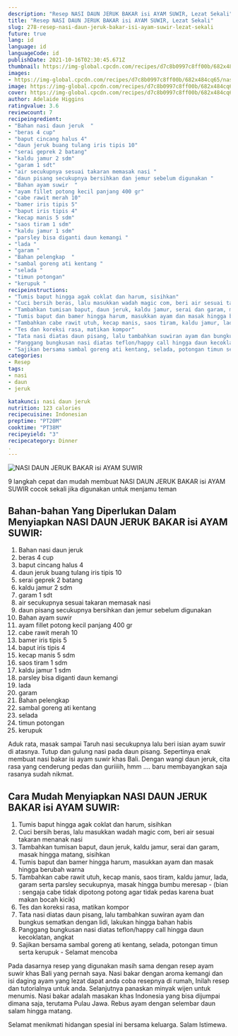 ```yaml
---
description: "Resep NASI DAUN JERUK BAKAR isi AYAM SUWIR, Lezat Sekali"
title: "Resep NASI DAUN JERUK BAKAR isi AYAM SUWIR, Lezat Sekali"
slug: 278-resep-nasi-daun-jeruk-bakar-isi-ayam-suwir-lezat-sekali
future: true
lang: id
language: id
languageCode: id
publishDate: 2021-10-16T02:30:45.671Z 
thumbnail: https://img-global.cpcdn.com/recipes/d7c8b0997c8ff00b/682x484cq65/nasi-daun-jeruk-bakar-isi-ayam-suwir-foto-resep-utama.png
images:
- https://img-global.cpcdn.com/recipes/d7c8b0997c8ff00b/682x484cq65/nasi-daun-jeruk-bakar-isi-ayam-suwir-foto-resep-utama.png
image: https://img-global.cpcdn.com/recipes/d7c8b0997c8ff00b/682x484cq65/nasi-daun-jeruk-bakar-isi-ayam-suwir-foto-resep-utama.png
cover: https://img-global.cpcdn.com/recipes/d7c8b0997c8ff00b/682x484cq65/nasi-daun-jeruk-bakar-isi-ayam-suwir-foto-resep-utama.png
author: Adelaide Higgins
ratingvalue: 3.6
reviewcount: 7
recipeingredient:
- "Bahan nasi daun jeruk  "
- "beras 4 cup"
- "baput cincang halus 4"
- "daun jeruk buang tulang iris tipis 10"
- "serai geprek 2 batang"
- "kaldu jamur 2 sdm"
- "garam 1 sdt"
- "air secukupnya sesuai takaran memasak nasi "
- "daun pisang secukupnya bersihkan dan jemur sebelum digunakan "
- "Bahan ayam suwir  "
- "ayam fillet potong kecil panjang 400 gr"
- "cabe rawit merah 10"
- "bamer iris tipis 5"
- "baput iris tipis 4"
- "kecap manis 5 sdm"
- "saos tiram 1 sdm"
- "kaldu jamur 1 sdm"
- "parsley bisa diganti daun kemangi "
- "lada "
- "garam "
- "Bahan pelengkap  "
- "sambal goreng ati kentang "
- "selada "
- "timun potongan"
- "kerupuk "
recipeinstructions:
- "Tumis baput hingga agak coklat dan harum, sisihkan"
- "Cuci bersih beras, lalu masukkan wadah magic com, beri air sesuai takaran menanak nasi"
- "Tambahkan tumisan baput, daun jeruk, kaldu jamur, serai dan garam, masak hingga matang, sisihkan"
- "Tumis baput dan bamer hingga harum, masukkan ayam dan masak hingga berubah warna"
- "Tambahkan cabe rawit utuh, kecap manis, saos tiram, kaldu jamur, lada, garam serta parsley secukupnya, masak hingga bumbu meresap (bian : sengaja cabe tidak dipotong potong agar tidak pedas karena buat makan bocah kicik)"
- "Tes dan koreksi rasa, matikan kompor"
- "Tata nasi diatas daun pisang, lalu tambahkan suwiran ayam dan bungkus sematkan dengan lidi, lakukan hingga bahan habis"
- "Panggang bungkusan nasi diatas teflon/happy call hingga daun kecoklatan, angkat"
- "Sajikan bersama sambal goreng ati kentang, selada, potongan timun serta kerupuk Selamat mencoba"
categories:
- Resep
tags:
- nasi
- daun
- jeruk

katakunci: nasi daun jeruk 
nutrition: 123 calories
recipecuisine: Indonesian
preptime: "PT20M"
cooktime: "PT38M"
recipeyield: "3"
recipecategory: Dinner
. 
---
```



![NASI DAUN JERUK BAKAR isi AYAM SUWIR](https://img-global.cpcdn.com/recipes/d7c8b0997c8ff00b/682x484cq65/nasi-daun-jeruk-bakar-isi-ayam-suwir-foto-resep-utama.png)

9 langkah cepat dan mudah membuat  NASI DAUN JERUK BAKAR isi AYAM SUWIR cocok sekali jika digunakan untuk menjamu teman

<!--inarticleads1-->

## Bahan-bahan Yang Diperlukan Dalam Menyiapkan NASI DAUN JERUK BAKAR isi AYAM SUWIR:

1. Bahan nasi daun jeruk  
1. beras 4 cup
1. baput cincang halus 4
1. daun jeruk buang tulang iris tipis 10
1. serai geprek 2 batang
1. kaldu jamur 2 sdm
1. garam 1 sdt
1. air secukupnya sesuai takaran memasak nasi 
1. daun pisang secukupnya bersihkan dan jemur sebelum digunakan 
1. Bahan ayam suwir  
1. ayam fillet potong kecil panjang 400 gr
1. cabe rawit merah 10
1. bamer iris tipis 5
1. baput iris tipis 4
1. kecap manis 5 sdm
1. saos tiram 1 sdm
1. kaldu jamur 1 sdm
1. parsley bisa diganti daun kemangi 
1. lada 
1. garam 
1. Bahan pelengkap  
1. sambal goreng ati kentang 
1. selada 
1. timun potongan
1. kerupuk 

Aduk rata, masak sampai Taruh nasi secukupnya lalu beri isian ayam suwir di atasnya. Tutup dan gulung nasi pada daun pisang. Sepertinya enak membuat nasi bakar isi ayam suwir khas Bali. Dengan wangi daun jeruk, cita rasa yang cenderung pedas dan guriiiih, hmm …. baru membayangkan saja rasanya sudah nikmat. 

<!--inarticleads2-->

## Cara Mudah Menyiapkan NASI DAUN JERUK BAKAR isi AYAM SUWIR:

1. Tumis baput hingga agak coklat dan harum, sisihkan
1. Cuci bersih beras, lalu masukkan wadah magic com, beri air sesuai takaran menanak nasi
1. Tambahkan tumisan baput, daun jeruk, kaldu jamur, serai dan garam, masak hingga matang, sisihkan
1. Tumis baput dan bamer hingga harum, masukkan ayam dan masak hingga berubah warna
1. Tambahkan cabe rawit utuh, kecap manis, saos tiram, kaldu jamur, lada, garam serta parsley secukupnya, masak hingga bumbu meresap - (bian : sengaja cabe tidak dipotong potong agar tidak pedas karena buat makan bocah kicik)
1. Tes dan koreksi rasa, matikan kompor
1. Tata nasi diatas daun pisang, lalu tambahkan suwiran ayam dan bungkus sematkan dengan lidi, lakukan hingga bahan habis
1. Panggang bungkusan nasi diatas teflon/happy call hingga daun kecoklatan, angkat
1. Sajikan bersama sambal goreng ati kentang, selada, potongan timun serta kerupuk - Selamat mencoba


Pada dasarnya resep yang digunakan masih sama dengan resep ayam suwir khas Bali yang pernah saya. Nasi bakar dengan aroma kemangi dan isi daging ayam yang lezat dapat anda coba resepnya di rumah, Inilah resep dan tutorialnya untuk anda. Selanjutnya panaskan minyak wijen untuk menumis. Nasi bakar adalah masakan khas Indonesia yang bisa dijumpai dimana saja, terutama Pulau Jawa. Rebus ayam dengan selembar daun salam hingga matang. 

Selamat menikmati hidangan spesial ini bersama keluarga. Salam Istimewa.
